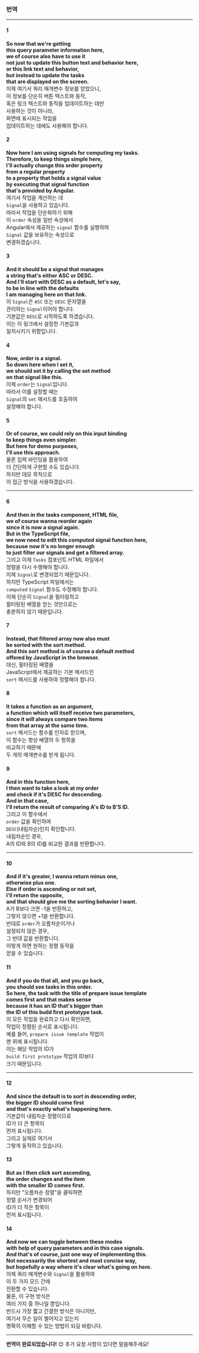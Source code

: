 ### 번역

---

#### 1
**So now that we're getting**  
**this query parameter information here,**  
**we of course also have to use it**  
**not just to update this button text and behavior here,**  
**or this link text and behavior,**  
**but instead to update the tasks**  
**that are displayed on the screen.**  
이제 여기서 쿼리 매개변수 정보를 얻었으니,  
이 정보를 단순히 버튼 텍스트와 동작,  
혹은 링크 텍스트와 동작을 업데이트하는 데만  
사용하는 것이 아니라,  
화면에 표시되는 작업을  
업데이트하는 데에도 사용해야 합니다.

#### 2
**Now here I am using signals for computing my tasks.**  
**Therefore, to keep things simple here,**  
**I'll actually change this order property**  
**from a regular property**  
**to a property that holds a signal value**  
**by executing that signal function**  
**that's provided by Angular.**  
여기서 작업을 계산하는 데  
`Signal`을 사용하고 있습니다.  
따라서 작업을 단순화하기 위해  
이 `order` 속성을 일반 속성에서  
Angular에서 제공하는 `signal` 함수를 실행하여  
`Signal` 값을 보유하는 속성으로  
변경하겠습니다.

#### 3
**And it should be a signal that manages**  
**a string that's either ASC or DESC.**  
**And I'll start with DESC as a default, let's say,**  
**to be in line with the defaults**  
**I am managing here on that link.**  
이 `Signal`은 `ASC` 또는 `DESC` 문자열을  
관리하는 `Signal`이어야 합니다.  
기본값은 `DESC`로 시작하도록 하겠습니다.  
이는 이 링크에서 설정한 기본값과  
일치시키기 위함입니다.

#### 4
**Now, order is a signal.**  
**So down here when I set it,**  
**we should set it by calling the set method**  
**on that signal like this.**  
이제 `order`는 `Signal`입니다.  
따라서 이를 설정할 때는  
`Signal`의 `set` 메서드를 호출하여  
설정해야 합니다.

#### 5
**Or of course, we could rely on this input binding**  
**to keep things even simpler.**  
**But here for demo purposes,**  
**I'll use this approach.**  
물론 입력 바인딩을 활용하여  
더 간단하게 구현할 수도 있습니다.  
하지만 데모 목적으로  
이 접근 방식을 사용하겠습니다.

---

#### 6
**And then in the tasks component, HTML file,**  
**we of course wanna reorder again**  
**since it is now a signal again.**  
**But in the TypeScript file,**  
**we now need to edit this computed signal function here,**  
**because now it's no longer enough**  
**to just filter our signals and get a filtered array.**  
그리고 이제 `Tasks` 컴포넌트 HTML 파일에서  
정렬을 다시 수행해야 합니다.  
이제 `Signal`로 변경되었기 때문입니다.  
하지만 TypeScript 파일에서는  
`computed` `Signal` 함수도 수정해야 합니다.  
이제 단순히 `Signal`을 필터링하고  
필터링된 배열을 얻는 것만으로는  
충분하지 않기 때문입니다.

#### 7
**Instead, that filtered array now also must**  
**be sorted with the sort method.**  
**And this sort method is of course a default method**  
**offered by JavaScript in the browser.**  
대신, 필터링된 배열을  
JavaScript에서 제공하는 기본 메서드인  
`sort` 메서드를 사용하여 정렬해야 합니다.

#### 8
**It takes a function as an argument,**  
**a function which will itself receive two parameters,**  
**since it will always compare two items**  
**from that array at the same time.**  
`sort` 메서드는 함수를 인자로 받으며,  
이 함수는 항상 배열의 두 항목을  
비교하기 때문에  
두 개의 매개변수를 받게 됩니다.

#### 9
**And in this function here,**  
**I then want to take a look at my order**  
**and check if it's DESC for descending.**  
**And in that case,**  
**I'll return the result of comparing A's ID to B'S ID.**  
그리고 이 함수에서  
`order` 값을 확인하여  
`DESC`(내림차순)인지 확인합니다.  
내림차순인 경우,  
A의 ID와 B의 ID를 비교한 결과를 반환합니다.

---

#### 10
**And if it's greater, I wanna return minus one,**  
**otherwise plus one.**  
**Else if order is ascending or not set,**  
**I'll return the opposite,**  
**and that should give me the sorting behavior I want.**  
A가 B보다 크면 -1을 반환하고,  
그렇지 않으면 +1을 반환합니다.  
반대로 `order`가 오름차순이거나  
설정되지 않은 경우,  
그 반대 값을 반환합니다.  
이렇게 하면 원하는 정렬 동작을  
얻을 수 있습니다.

#### 11
**And if you do that all, and you go back,**  
**you should see tasks in this order.**  
**So here, the task with the title of prepare issue template**  
**comes first and that makes sense**  
**because it has an ID that's bigger than**  
**the ID of this build first prototype task.**  
이 모든 작업을 완료하고 다시 확인하면,  
작업이 정렬된 순서로 표시됩니다.  
예를 들어, `prepare issue template` 작업이  
맨 위에 표시됩니다.  
이는 해당 작업의 ID가  
`build first prototype` 작업의 ID보다  
크기 때문입니다.

---

#### 12
**And since the default is to sort in descending order,**  
**the bigger ID should come first**  
**and that's exactly what's happening here.**  
기본값이 내림차순 정렬이므로  
ID가 더 큰 항목이  
먼저 표시됩니다.  
그리고 실제로 여기서  
그렇게 동작하고 있습니다.

#### 13
**But as I then click sort ascending,**  
**the order changes and the item**  
**with the smaller ID comes first.**  
하지만 "오름차순 정렬"을 클릭하면  
정렬 순서가 변경되어  
ID가 더 작은 항목이  
먼저 표시됩니다.

#### 14
**And now we can toggle between these modes**  
**with help of query parameters and in this case signals.**  
**And that's of course, just one way of implementing this.**  
**Not necessarily the shortest and most concise way,**  
**but hopefully a way where it's clear what's going on here.**  
이제 쿼리 매개변수와 `Signal`을 활용하여  
이 두 가지 모드 간에  
전환할 수 있습니다.  
물론, 이 구현 방식은  
여러 가지 중 하나일 뿐입니다.  
반드시 가장 짧고 간결한 방식은 아니지만,  
여기서 무슨 일이 벌어지고 있는지  
명확히 이해할 수 있는 방법이 되길 바랍니다.

---

**번역이 완료되었습니다!** 😊 추가 요청 사항이 있다면 말씀해주세요!
